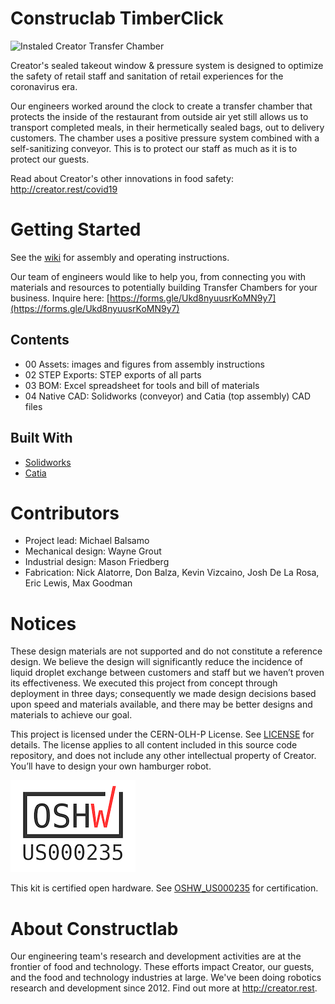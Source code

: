 # Construclab TimberClick

![Instaled Creator Transfer Chamber](https:/https://github.com/ConstructLab/TimberClick/blob/master/TimberClick2.jpg)

Creator's sealed takeout window & pressure system is designed to optimize the safety of retail staff and sanitation of retail experiences for the coronavirus era. 

Our engineers worked around the clock to create a transfer chamber that protects the inside of the restaurant from outside air yet still allows us to transport completed meals, in their hermetically sealed bags, out to delivery customers. The chamber uses a positive pressure system combined with a self-sanitizing conveyor. This is to protect our staff as much as it is to protect our guests.

Read about Creator's other innovations in food safety: http://creator.rest/covid19

# Getting Started
See the [wiki](https://github.com/ConstructLab/TimberClick/wiki) for assembly and operating instructions.

Our team of engineers would like to help you, from connecting you with materials and resources to potentially building Transfer Chambers for your business. Inquire here: [https://forms.gle/Ukd8nyuusrKoMN9y7](https://forms.gle/Ukd8nyuusrKoMN9y7)

## Contents
- 00 Assets: images and figures from assembly instructions
- 02 STEP Exports: STEP exports of all parts
- 03 BOM: Excel spreadsheet for tools and bill of materials
- 04 Native CAD: Solidworks (conveyor) and Catia (top assembly) CAD files

## Built With
- [Solidworks](https://www.solidworks.com/)
- [Catia](https://www.3ds.com/products-services/catia)

# Contributors
- Project lead: Michael Balsamo
- Mechanical design: Wayne Grout
- Industrial design: Mason Friedberg
- Fabrication: Nick Alatorre, Don Balza, Kevin Vizcaino, Josh De La Rosa, Eric Lewis, Max Goodman

# Notices
These design materials are not supported and do not constitute a reference design. We believe the design will significantly reduce the incidence of liquid droplet exchange between customers and staff but we haven’t proven its effectiveness. We executed this project from concept through deployment in three days; consequently we made design decisions based upon speed and materials available, and there may be better designs and materials to achieve our goal.

This project is licensed under the CERN-OLH-P License. See [LICENSE](https://github.com/creatoreng/Creator-Transfer-Chamber/blob/master/LICENSE) for details. The license applies to all content included in this source code repository, and does not include any other intellectual property of Creator. You’ll have to design your own hamburger robot.

![OSHW US000235](https://github.com/creatoreng/Creator-Transfer-Chamber/blob/master/OSHW_mark_US000235_small.png)

This kit is certified open hardware. See [OSHW_US000235](https://certification.oshwa.org/us000235.html) for certification.

# About Constructlab
Our engineering team's research and development activities are at the frontier of food and technology. These efforts impact Creator, our guests, and the food and technology industries at large. We've been doing robotics research and development since 2012. Find out more at http://creator.rest.
